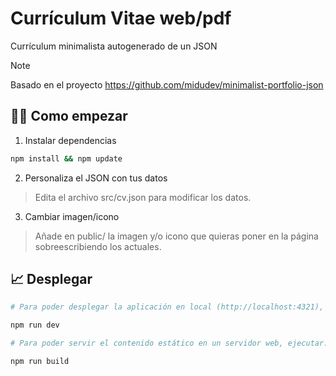 # Currículum Vitae web/pdf

Currículum minimalista autogenerado de un JSON

>[!NOTE]
>Basado en el proyecto https://github.com/midudev/minimalist-portfolio-json

## 🧑‍💻 Como empezar

1. Instalar dependencias
```Bash
npm install && npm update
```
2. Personaliza el JSON con tus datos

>Edita el archivo src/cv.json para modificar los datos.

3. Cambiar imagen/icono

>Añade en public/ la imagen y/o icono que quieras poner en la página sobreescribiendo los actuales.

## 📈 Desplegar

```Bash
# Para poder desplegar la aplicación en local (http://localhost:4321), ejecuta:

npm run dev

# Para poder servir el contenido estático en un servidor web, ejecutar:

npm run build
```
